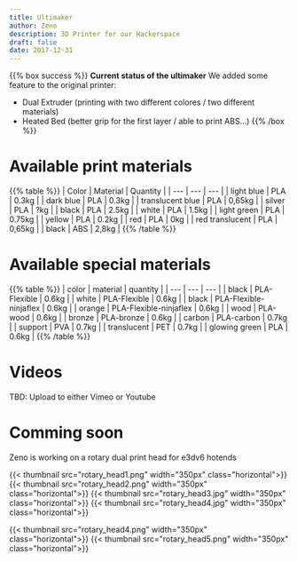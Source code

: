 ```yaml
---
title: Ultimaker
author: Zeno
description: 3D Printer for our Hackerspace
draft: false
date: 2017-12-31
---
```


{{% box success %}}
**Current status of the ultimaker**
We added some feature to the original printer:

  - Dual Extruder (printing with two different colores / two different materials)
  - Heated Bed (better grip for the first layer / able to print ABS...)
{{% /box %}}


# Available print materials

{{% table %}}
| Color | Material | Quantity |
| --- | --- | --- |
| light blue | PLA | 0.3kg |
| dark blue | PLA | 0.3kg |
| translucent blue | PLA | 0,65kg |
| silver | PLA | ?kg |
| black | PLA | 2.5kg |
| white | PLA | 1.5kg |
| light green | PLA | 0.75kg |
| yellow | PLA | 0.2kg |
| red | PLA | 0kg |
| red translucent | PLA | 0,65kg |
| black | ABS | 2,8kg |
{{% /table %}}

# Available special materials 

{{% table %}}
| color | material | quantity |
| --- | --- | --- |
| black | PLA-Flexible | 0.6kg |
| white | PLA-Flexible | 0.6kg |
| black | PLA-Flexible-ninjaflex | 0.6kg |
| orange | PLA-Flexible-ninjaflex | 0.6kg |
| wood | PLA-wood | 0.6kg |
| bronze | PLA-bronze | 0.6kg |
| carbon | PLA-carbon | 0.7kg |
| support | PVA | 0.7kg |
| translucent | PET | 0.7kg |
| glowing green | PLA | 0.6kg |
{{% /table %}}

# Videos

TBD: Upload to either Vimeo or Youtube

# Comming soon

Zeno is working on a rotary dual print head for e3dv6 hotends

{{< thumbnail src="rotary_head1.png" width="350px" class="horizontal">}}
{{< thumbnail src="rotary_head2.png" width="350px" class="horizontal">}}
{{< thumbnail src="rotary_head3.jpg" width="350px" class="horizontal">}}
{{< thumbnail src="rotary_head4.jpg" width="350px" class="horizontal">}}

{{< thumbnail src="rotary_head4.png" width="350px" class="horizontal">}}
{{< thumbnail src="rotary_head5.png" width="350px" class="horizontal">}}
